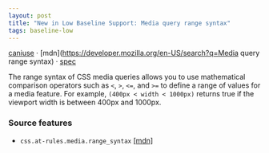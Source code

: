 ```yaml
---
layout: post
title: "New in Low Baseline Support: Media query range syntax"
tags: baseline-low
---
```


[caniuse](https://caniuse.com/?search=media-query-range-syntax) · [mdn](https://developer.mozilla.org/en-US/search?q=Media query range syntax) · [spec](https://drafts.csswg.org/mediaqueries-4/#mq-range-context)

The range syntax of CSS media queries allows you to use mathematical comparison operators such as `<`, `>`, `<=`, and `>=` to define a range of values for a media feature. For example, `(400px < width < 1000px)` returns true if the viewport width is between 400px and 1000px.

### Source features

- ``css.at-rules.media.range_syntax`` [[mdn]](https://developer.mozilla.org/en-US/search?q=css.at-rules.media.range_syntax)
